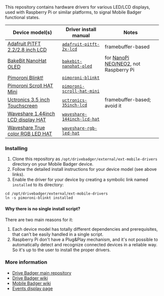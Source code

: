 This repository contains hardware drivers for various LED/LCD displays, used with Raspberry Pi or similar platforms, to signal Mobile Badger functional states.

| Device model(s) | Driver install manual | Notes |
| --------------- | --------------------- | ----- |
| [Adafruit PiTFT 2.2/2.8 inch LCD](https://learn.adafruit.com/adafruit-2-2-pitft-hat-320-240-primary-display-for-raspberry-pi) | [`adafruit-pitft-2x-lcd`](adafruit-pitft-2x-lcd) | framebuffer-based |
| [BakeBit NanoHat OLED](http://wiki.friendlyarm.com/wiki/index.php/NanoHat_OLED) | [`bakebit-nanohat-oled`](bakebit-nanohat-oled) | for [NanoPi NEO/NEO2](http://wiki.friendlyarm.com/wiki/index.php/NanoPi_NEO2), not Raspberry Pi |
| [Pimoroni Blinkt!](https://learn.pimoroni.com/tutorial/sandyj/getting-started-with-blinkt) | [`pimoroni-blinkt`](pimoroni-blinkt) |  |
| [Pimoroni Scroll HAT Mini](https://shop.pimoroni.com/products/scroll-hat-mini) | [`pimoroni-scroll-hat-mini`](pimoroni-scroll-hat-mini) |  |
| [Uctronics 3.5 inch Touchscreen](https://www.uctronics.com/display/uctronics-3-5-inch-touchscreen-for-raspberry-pi-with-case.html) | [`uctronics-35inch-lcd`](uctronics-35inch-lcd) | framebuffer-based; avoid it |
| [Waveshare 1.44inch LCD display HAT](https://www.waveshare.com/1.44inch-lcd-hat.htm) | [`waveshare-144inch-lcd-hat`](waveshare-144inch-lcd-hat) |  |
| [Waveshare True color RGB LED HAT](https://www.waveshare.com/rgb-led-hat.htm) | [`waveshare-rgb-led-hat`](waveshare-rgb-led-hat) |  |


### Installing

1. Clone this repository as `/opt/drivebadger/external/ext-mobile-drivers` directory on your Mobile Badger device.
2. Follow the detailed install instructions for your device model (see above links).
3. Enable the driver for your device by creating a symbolic link named `installed` to its directory:

```
cd /opt/drivebadger/external/ext-mobile-drivers
ln -s pimoroni-blinkt installed
```

#### Why there is no single install script?

There are two main reasons for it:

1. Each device model has totally different dependencies and prerequisites, that can't be easily handled in a single script.
2. Raspberry Pi don't have a Plug&Play mechanism, and it's not possible to automatically detect and recognize connected devices in a reliable way. So it's up to the user to install the proper drivers.


### More information

- [Drive Badger main repository](https://github.com/drivebadger/drivebadger)
- [Drive Badger wiki](https://github.com/drivebadger/drivebadger/wiki)
- [Mobile Badger wiki](https://github.com/drivebadger/mobilebadger/wiki)
- [Events display page](https://github.com/drivebadger/mobilebadger/wiki/Events-display)
